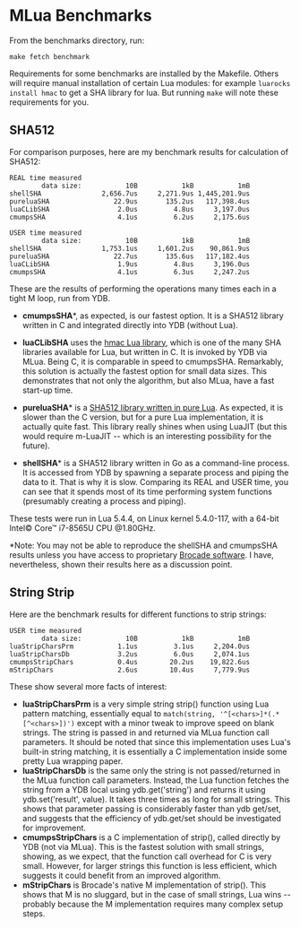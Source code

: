 # MLua Benchmarks

From the benchmarks directory, run:

```shell
make fetch benchmark
```

Requirements for some benchmarks are installed by the Makefile. Others will require manual installation of certain Lua modules: for example `luarocks install hmac` to get a SHA library for lua. But running `make` will note these requirements for you.

## SHA512

For comparison purposes, here are my benchmark results for calculation of SHA512:

```
REAL time measured
        data size:           10B           1kB           1mB  
shellSHA               2,656.7us     2,271.9us 1,445,201.9us 
pureluaSHA                22.9us       135.2us   117,398.4us 
luaCLibSHA                 2.0us         4.8us     3,197.0us 
cmumpsSHA                  4.1us         6.2us     2,175.6us 

USER time measured
        data size:           10B           1kB           1mB  
shellSHA               1,753.1us     1,601.2us    90,861.9us 
pureluaSHA                22.7us       135.6us   117,182.4us 
luaCLibSHA                 1.9us         4.8us     3,196.0us 
cmumpsSHA                  4.1us         6.3us     2,247.2us 
```

These are the results of performing the operations many times each in a tight M loop, run from YDB.

- **cmumpsSHA***, as expected, is our fastest option. It is a SHA512 library written in C and integrated directly into YDB (without Lua).

- **luaCLibSHA** uses the [hmac Lua library](https://github.com/mah0x211/lua-hmac), which is one of the many SHA libraries available for Lua, but written in C. It is invoked by YDB via MLua. Being C, it is comparable in speed to cmumpsSHA. Remarkably, this solution is actually the fastest option for small data sizes. This demonstrates that not only the algorithm, but also MLua, have a fast start-up time.
- **pureluaSHA*** is a [SHA512 library written in pure Lua](https://github.com/Egor-Skriptunoff/pure_lua_SHA/blob/master/sha2_test.lua). As expected, it is slower than the C version, but for a pure Lua implementation, it is actually quite fast. This library really shines when using LuaJIT (but this would require m-LuaJIT -- which is an interesting possibility for the future).
- **shellSHA*** is a SHA512 library written in Go as a command-line process. It is accessed from YDB by spawning a separate process and piping the data to it. That is why it is slow. Comparing its REAL and USER time, you can see that it spends most of its time performing system functions (presumably creating a process and piping).

These tests were run in Lua 5.4.4, on Linux kernel 5.4.0-117, with a 64-bit Intel© Core™ i7-8565U CPU @1.80GHz.

*Note: You may not be able to reproduce the shellSHA and cmumpsSHA results unless you have access to proprietary [Brocade software](https://www.uantwerpen.be/nl/projecten/anet/brocade/). I have, nevertheless, shown their results here as a discussion point.

## String Strip

Here are the benchmark results for different functions to strip strings:

```
USER time measured
        data size:           10B           1kB           1mB  
luaStripCharsPrm           1.1us         3.1us     2,204.0us 
luaStripCharsDb            3.2us         6.0us     2,074.1us 
cmumpsStripChars           0.4us        20.2us    19,822.6us 
mStripChars                2.6us        10.4us     7,779.9us 
```

These show several more facts of interest:

- **luaStripCharsPrm** is a very simple string strip() function using Lua pattern matching, essentially equal to `match(string, '^[<chars>]*(.*[^<chars>])')` except with a minor tweak to improve speed on blank strings. The string is passed in and returned via MLua function call parameters. It should be noted that since this implementation uses Lua's built-in string matching, it is essentially a C implementation inside some pretty Lua wrapping paper.
- **luaStripCharsDb** is the same only the string is not passed/returned in the MLua function call parameters. Instead, the Lua function fetches the string from a YDB local using ydb.get('string') and returns it using ydb.set('result', value). It takes three times as long for small strings. This shows that parameter passing is considerably faster than ydb get/set, and suggests that the efficiency of ydb.get/set should be investigated for improvement.
- **cmumpsStripChars** is a C implementation of strip(), called directly by YDB (not via MLua). This is the fastest solution with small strings, showing, as we expect, that the function call overhead for C is very small. However, for larger strings this function is less efficient, which suggests it could benefit from an improved algorithm.
- **mStripChars** is Brocade's native M implementation of strip(). This shows that M is no sluggard, but in the case of small strings, Lua wins -- probably because the M implementation requires many complex setup steps.

